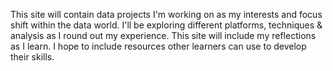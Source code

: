 This site will contain data projects I'm working on as my interests and focus shift within the data world. I'll be exploring different platforms, techniques & analysis as I round out my experience. This site will include my reflections as I learn. I hope to include resources other learners can use to develop their skills. 
